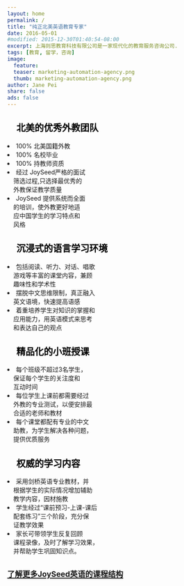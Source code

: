 ```yaml
---
layout: home
permalink: /
title: "纯正北美英语教育专家"
date: 2016-05-01
#modified: 2015-12-30T01:40:54-08:00
excerpt: 上海则思教育科技有限公司是一家现代化的教育服务咨询公司.
tags: [教育, 留学，咨询]
image:
  feature:
  teaser: marketing-automation-agency.png
  thumb: marketing-automation-agency.png
author: Jane Pei
share: false
ads: false
---
```

<!--h1 class="strapline" >上海则思教育是一家现代化的教育发展和咨询服务公司</h1-->
<div id="main_titles" class="tiles">
  <div class="tile">
    <!--img src="images/kids-009.jpg" width="90%" height="90%" style="horizental-align: middle"-->
    <h2 class="post-title" style="color: #000000">&emsp;北美的优秀外教团队</h2>
    <p class="post-excerpt" style="color: ##0000FF">
    <li>100% 北美国籍外教</li>
    <li>100% 名校毕业</li>
    <li>100% 持教师资质</li>
    <li>经过 JoySeed严格的面试              <br/>
    &emsp;筛选过程,只选择最优秀的           <br/>
    &emsp;外教保证教学质量                  </li>
    <li>JoySeed 提供系统而全面              <br/>
    &emsp;的培训，使外教更好地适            <br/>
    &emsp;应中国学生的学习特点和            <br/>
    &emsp;风格                              </li></p>
  </div>
  <div class="tile">
    <!--img src="images/kids-009.jpg" width="90%" height="90%" style="horizental-align: middle"-->
    <h2 class="post-title" style="color: #000000">&emsp;沉浸式的语言学习环境</h2>
    <p class="post-excerpt" style="color: ##0000FF">
    <li>包括阅读、听力、对话、唱歌           <br/>
    &emsp;游戏等丰富的课堂内容，兼顾         <br/>
    &emsp;趣味性和学术性                     </li>
    <li>摆脱中文思维限制，真正融入           <br/>
    &emsp;英文语境，快速提高语感             </li>
    <li>着重培养学生对知识的掌握和           <br/>
    &emsp;应用能力，用英语模式来思考         <br/>
    &emsp;和表达自己的观点                 </li></p>
  </div>
  <div class="tile">
    <h2 class="post-title" style="color: #000000">&emsp;精品化的小班授课</h2>
    <p class="post-excerpt" style="color: ##0000FF">
    <li>每个班级不超过3名学生，     <br/>
    &emsp;保证每个学生的关注度和    <br/>
    &emsp;互动时间                  </li>
    <li>每位学生上课前都需要经过        <br/>
    &emsp;外教的专业测试，以便安排最    <br/>
    &emsp;合适的老师和教材              </li>
    <li>每个课堂都配有专业的中文        <br/>
    &emsp;助教，为学生解决各种问题，    <br/>
    &emsp;提供优质服务                  </li></p>

  </div>
  <div class="tile">
    <h2 class="post-title" style="color: #000000">&emsp;权威的学习内容</h2>
    <p class="post-excerpt" style="color: ##0000FF">
    <li>采用剑桥英语专业教材，并        <br/>
    &emsp;根据学生的实际情况增加辅助    <br/>
    &emsp;教学内容，因材施教            </li>
    <li>学生经过“课前预习-上课-课后     <br/>
    &emsp;配套练习”三个阶段，充分保     <br/>
    &emsp;证教学效果                     </li>
    <li>家长可带领学生反复回顾           <br/>
    &emsp;课程录像，及时了解学习效果，   <br/>
    &emsp;并帮助学生巩固知识点。         </li></p>
  </div>
  <div class="tile">
    <a href="{{ site.url }}/value-prop/"><h2 id="learn" class="post-title animated infinite pulse" style="color: #00BFF; text-decoration: underline font: 华文细黑"><small>了解更多JoySeed英语的课程结构</small></h2></a>
  </div>
</div>

